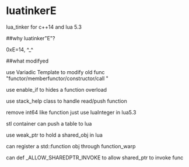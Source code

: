 # luatinkerE
lua_tinker for c++14 and lua 5.3

##why luatinker"E"?

0xE=14, ^_^

##what modifyed

use Variadic Template to modify old func "functor/memberfunctor/constructor/call "

use enable_if to hides a function overload 

use stack_help class to handle read/push function

remove int64 like function just use luaInteger in lua5.3

stl container can push a table to lua 

use weak_ptr to hold a shared_obj in lua

can register a std::function obj through function_warp

can def _ALLOW_SHAREDPTR_INVOKE to allow shared_ptr to invoke func

